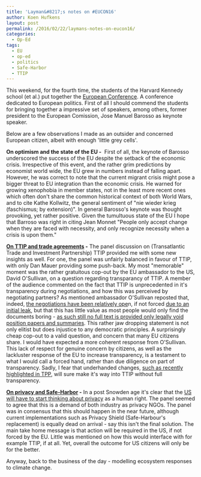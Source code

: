 ```yaml
---
title: 'Layman&#8217;s notes on #EUCON16'
author: Koen Hufkens
layout: post
permalink: /2016/02/22/laymans-notes-on-eucon16/
categories:
  - Op-Ed
tags:
  - EU
  - op-ed
  - politics
  - Safe-Harbor
  - TTIP
---
```

This weekend, for the fourth time, the students of the Harvard Kennedy school (et al.) put together the <a href="http://europeanconference.org/">European Conference</a>. A conference dedicated to European politics. First of all I should commend the students for bringing together a impressive set of speakers, among others, former president to the European Comission, Jose Manuel Barosso as keynote speaker.

Below are a few observations I made as an outsider and concerned European citizen, albeit with enough 'little grey cells'.

<strong>On optimism and the state of the EU -</strong>  First of all, the keynote of Barosso underscored the success of the EU despite the setback of the economic crisis. Irrespective of this event, and the rather grim predictions by economist world wide, the EU grew in numbers instead of falling apart. However, he was correct to note that the current migrant crisis might pose a bigger threat to EU integration than the economic crisis. He warned for growing xenophobia in member states, not in the least more recent ones which often don't share the common historical context of both World Wars, and to cite Kathe Kollwitz, the general sentiment of "nie wieder krieg (faschismus; by extension)". In general Barosso's keynote was thought provoking, yet rather positive. Given the tumultuous state of the EU I hope that Barroso was right in citing Jean Monnet "People only accept change when they are faced with necessity, and only recognize necessity when a crisis is upon them."

<strong><a href="http://europeanconference.org/speakers-2/#PanelRound11">On TTIP and trade agreements</a> -</strong> The panel discussion on (Transatlantic Trade and Investment Partnership) TTIP provided me with some new insights as well. For one, the panel was unfairly balanced in favour of TTIP, with only Dan Mauer providing some push-back. My most "memorable" moment was the rather gratuitous cop-out by the EU ambassador to the US, David O'Sullivan, on a question regarding transparancy of TTIP. A member of the audience commented on the fact that TTIP is unprecedented in it's transparency during negotiations, and how this was perceived by negotiating partners? As mentioned ambassador O'Sullivan reposted that, indeed, <a href="http://ec.europa.eu/trade/policy/in-focus/ttip/">the negotiations have been relatively ope</a>n, if not forced <a href="http://www.bbc.com/news/uk-scotland-scotland-politics-31631461">due to an initial leak</a>, but that this has little value as most people would only find the documents boring - <a href="http://trade.ec.europa.eu/doclib/press/index.cfm?id=1230">as such still no full text is provided only legally void position papers and summaries</a>. This rather jaw dropping statement is not only elitist but does injustice to any democratic principles. A surprisingly cheap cop-out to a valid question, and concern that many EU citizens share. I would have expected a more coherent response from O'Sullivan. This lack of respect for genuine concern by citizens, as well as the lackluster response of the EU to increase transparency, is a testament to what I would call a forced hand, rather than due diligence on part of transparency. Sadly, I fear that underhanded changes, <a href="https://www.eff.org/deeplinks/2016/02/sneaky-change-tpp-drastically-extends-criminal-penalties">such as recently highlighted in TPP</a>, will sure make it's way into TTIP without full transparency.

<strong><a href="http://europeanconference.org/speakers-2/#PanelRoundPrivacy">On privacy and Safe-Harbor</a> -</strong> In a post Snowden age it's clear that the <a href="http://www.bbc.com/news/technology-34442618">US will have to start thinking about privacy</a> as a human right. The panel seemed to agree that this is a demand of both industry as privacy NGOs. The panel was in consensus that this should happen in the near future, although current implementations such as Privacy Shield (Safe-Harbour's replacement) is equally dead on arrival - say this isn't the final solution. The main take home message is that action will be required in the US, if not forced by the EU. Little was mentioned on how this would interface with for example TTIP, if at all. Yet, overall the outcome for US citizens will only be for the better.

Anyway, back to the business of the day - modelling ecosystem responses to climate change.

&nbsp;